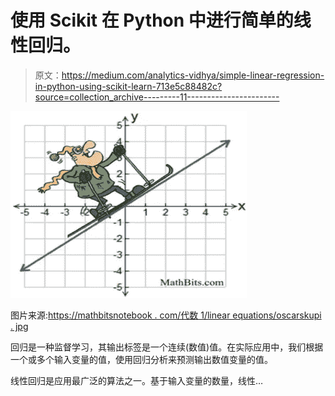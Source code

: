 # 使用 Scikit 在 Python 中进行简单的线性回归。

> 原文：<https://medium.com/analytics-vidhya/simple-linear-regression-in-python-using-scikit-learn-713e5c88482c?source=collection_archive---------11----------------------->

![](img/fb65ff2d922dd3a4256cbf0f07a00913.png)

图片来源:[https://mathbitsnotebook . com/代数 1/linear equations/oscarskupi . jpg](https://mathbitsnotebook.com/Algebra1/LinearEquations/OscarSKUpi.jpg)

回归是一种监督学习，其输出标签是一个连续(数值)值。在实际应用中，我们根据一个或多个输入变量的值，使用回归分析来预测输出数值变量的值。

线性回归是应用最广泛的算法之一。基于输入变量的数量，线性…